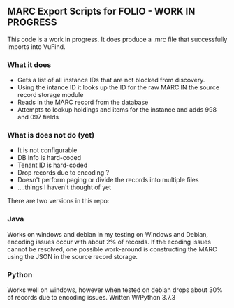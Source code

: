 ## MARC Export Scripts for FOLIO - WORK IN PROGRESS

This code is a work in progress.  It does produce a .mrc file that successfully imports into VuFind.

### What it does
* Gets a list of all instance IDs that are not blocked from discovery.
* Using the intance ID it looks up the ID for the raw MARC IN the source record storage module
* Reads in the MARC record from the database
* Attempts to lookup holdings and items for the instance and adds 998 and 097 fields

### What is does not do (yet)
* It is not configurable
* DB Info is hard-coded
* Tenant ID is hard-coded 
* Drop records due to encoding ?
* Doesn't perform paging or divide the records into multiple files
* ....things I haven't thought of yet


There are two versions in this repo:

### Java
Works on windows and debian
In my testing on Windows and Debian, encoding issues occur with about 2% of records.  If the ecoding issues cannot be resolved, one possible work-around is constructing the MARC using the JSON in the source record storage.

### Python
Works well on windows, however when tested on debian drops about 30% of records due to encoding issues. 
Written W/Python 3.7.3


